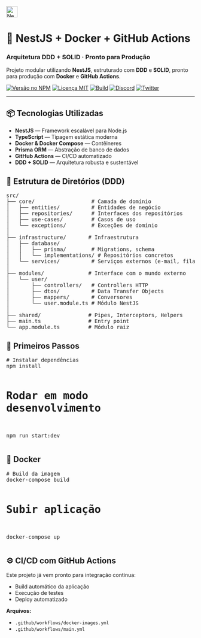 <!DOCTYPE html>
<html lang="pt-BR">
<head>
  <meta charset="UTF-8" />
  <meta name="viewport" content="width=device-width, initial-scale=1.0" />
  <link href="https://fonts.googleapis.com/css2?family=Inter:wght@400;600;700&display=swap" rel="stylesheet">
</head>
<body>
  <div class="logo">
    <a href="https://nestjs.com/" target="_blank">
      <img src="https://nestjs.com/img/logo-small.svg" width="30px" alt="NestJS Logo">
    </a>
  </div>

  <h1 class="centered">🧱 NestJS + Docker + GitHub Actions</h1>
  <h3 class="centered">Arquitetura DDD + SOLID · Pronto para Produção</h3>

  <p class="centered">
    Projeto modular utilizando <strong>NestJS</strong>, estruturado com <strong>DDD</strong> e <strong>SOLID</strong>, pronto para produção com <strong>Docker</strong> e <strong>GitHub Actions</strong>.
  </p>

  <div class="badges centered">
    <a href="https://www.npmjs.com/package/@nestjs/core"><img src="https://img.shields.io/npm/v/@nestjs/core.svg" alt="Versão no NPM"></a>
    <a href="https://www.npmjs.com/package/@nestjs/core"><img src="https://img.shields.io/npm/l/@nestjs/core.svg" alt="Licença MIT"></a>
    <a href="https://circleci.com/gh/nestjs/nest"><img src="https://img.shields.io/circleci/build/github/nestjs/nest/master" alt="Build"></a>
    <a href="https://discord.gg/nestjs"><img src="https://img.shields.io/discord/520858362747142154.svg?label=Discord&logo=discord" alt="Discord"></a>
    <a href="https://twitter.com/nestframework"><img src="https://img.shields.io/twitter/follow/nestframework.svg?style=social" alt="Twitter"></a>
  </div>

  <hr />

  <div class="section">
    <h2>📦 Tecnologias Utilizadas</h2>
    <ul>
      <li><strong>NestJS</strong> — Framework escalável para Node.js</li>
      <li><strong>TypeScript</strong> — Tipagem estática moderna</li>
      <li><strong>Docker & Docker Compose</strong> — Contêineres</li>
      <li><strong>Prisma ORM</strong> — Abstração de banco de dados</li>
      <li><strong>GitHub Actions</strong> — CI/CD automatizado</li>
      <li><strong>DDD + SOLID</strong> — Arquitetura robusta e sustentável</li>
    </ul>
  </div>

  <div class="section">
    <h2>📁 Estrutura de Diretórios (DDD)</h2>
    <div class="code-block">
<pre>src/
├── core/                  # Camada de domínio
│   ├── entities/          # Entidades de negócio
│   ├── repositories/      # Interfaces dos repositórios
│   ├── use-cases/         # Casos de uso
│   └── exceptions/        # Exceções de domínio
│
├── infrastructure/       # Infraestrutura
│   ├── database/
│   │   ├── prisma/        # Migrations, schema
│   │   └── implementations/ # Repositórios concretos
│   └── services/          # Serviços externos (e-mail, fila etc)
│
├── modules/              # Interface com o mundo externo
│   └── user/
│       ├── controllers/   # Controllers HTTP
│       ├── dtos/          # Data Transfer Objects
│       ├── mappers/       # Conversores
│       └── user.module.ts # Módulo NestJS
│
├── shared/               # Pipes, Interceptors, Helpers
├── main.ts               # Entry point
└── app.module.ts         # Módulo raiz</pre>
    </div>
  </div>

  <div class="section">
    <h2>🚀 Primeiros Passos</h2>
    <div class="code-block">
<pre># Instalar dependências
npm install

# Rodar em modo desenvolvimento

npm run start:dev</pre>

</div>

  </div>

  <div class="section">
    <h2>🐳 Docker</h2>
    <div class="code-block">
<pre># Build da imagem
docker-compose build

# Subir aplicação

docker-compose up</pre>

</div>

  </div>

  <div class="section">
    <h2>⚙️ CI/CD com GitHub Actions</h2>
    <p>Este projeto já vem pronto para integração contínua:</p>
    <ul>
      <li>Build automático da aplicação</li>
      <li>Execução de testes</li>
      <li>Deploy automatizado</li>
    </ul>
    <p><strong>Arquivos:</strong></p>
    <ul>
      <li><code>.github/workflows/docker-images.yml</code></li>
      <li><code>.github/workflows/main.yml</code></li>
    </ul>
  </div>

</body>
</html>
